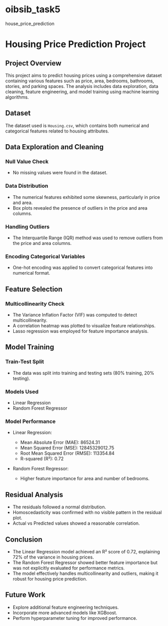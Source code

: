 # oibsib_task5
house_price_prediction
# Housing Price Prediction Project

## Project Overview
This project aims to predict housing prices using a comprehensive dataset containing various features such as price, area, bedrooms, bathrooms, stories, and parking spaces. The analysis includes data exploration, data cleaning, feature engineering, and model training using machine learning algorithms.

## Dataset
The dataset used is `Housing.csv`, which contains both numerical and categorical features related to housing attributes.

## Data Exploration and Cleaning

### Null Value Check
- No missing values were found in the dataset.

### Data Distribution
- The numerical features exhibited some skewness, particularly in price and area.
- Box plots revealed the presence of outliers in the price and area columns.

### Handling Outliers
- The Interquartile Range (IQR) method was used to remove outliers from the price and area columns.

### Encoding Categorical Variables
- One-hot encoding was applied to convert categorical features into numerical format.

## Feature Selection

### Multicollinearity Check
- The Variance Inflation Factor (VIF) was computed to detect multicollinearity.
- A correlation heatmap was plotted to visualize feature relationships.
- Lasso regression was employed for feature importance analysis.

## Model Training

### Train-Test Split
- The data was split into training and testing sets (80% training, 20% testing).

### Models Used
- Linear Regression
- Random Forest Regressor

### Model Performance
- Linear Regression:
  - Mean Absolute Error (MAE): 86524.31
  - Mean Squared Error (MSE): 12845329012.75
  - Root Mean Squared Error (RMSE): 113354.84
  - R-squared (R²): 0.72

- Random Forest Regressor:
  - Higher feature importance for area and number of bedrooms.

## Residual Analysis
- The residuals followed a normal distribution.
- Homoscedasticity was confirmed with no visible pattern in the residual plot.
- Actual vs Predicted values showed a reasonable correlation.

## Conclusion
- The Linear Regression model achieved an R² score of 0.72, explaining 72% of the variance in housing prices.
- The Random Forest Regressor showed better feature importance but was not explicitly evaluated for performance metrics.
- The model effectively handles multicollinearity and outliers, making it robust for housing price prediction.

## Future Work
- Explore additional feature engineering techniques.
- Incorporate more advanced models like XGBoost.
- Perform hyperparameter tuning for improved performance.


